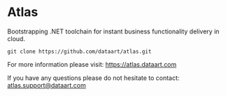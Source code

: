 # Atlas

Bootstrapping .NET toolchain for instant business functionality delivery in cloud.

```
git clone https://github.com/dataart/atlas.git
```
For more information please visit: https://atlas.dataart.com

If you have any questions please do not hesitate to contact: atlas.support@dataart.com
